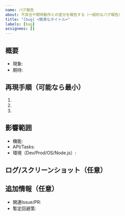 ```yaml
---
name: バグ報告
about: 不具合や期待動作との差分を報告する（一般的なバグ報告）
title: "[bug] <簡潔なタイトル>"
labels: [bug]
assignees: []
---
```


## 概要
- 現象:
- 期待:

## 再現手順（可能なら最小）
1.
2.
3.

## 影響範囲
- 機能:
- API/Tasks:
- 環境（Dev/Prod/OS/Node.js）:

## ログ/スクリーンショット（任意）

## 追加情報（任意）
- 関連Issue/PR:
- 暫定回避策:
